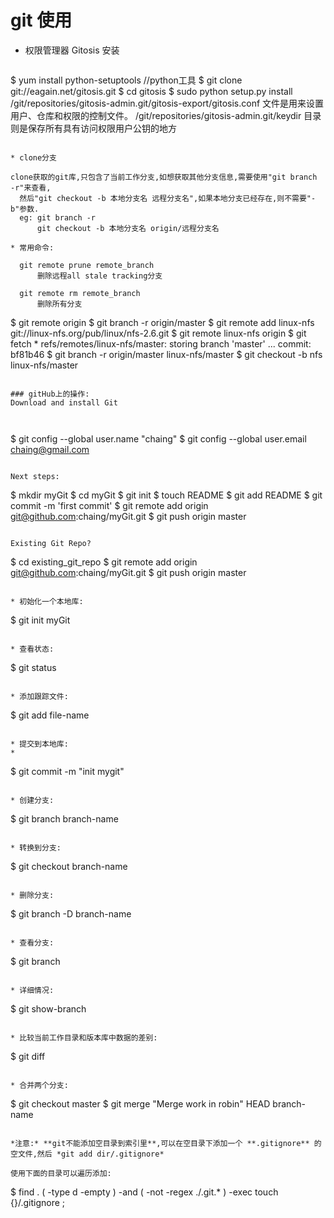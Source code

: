 git 使用
========

* 权限管理器 Gitosis 安装

  ```
$ yum install python-setuptools      //python工具
$ git clone git://eagain.net/gitosis.git
$ cd gitosis
$ sudo python setup.py install
/git/repositories/gitosis-admin.git/gitosis-export/gitosis.conf 
文件是用来设置用户、仓库和权限的控制文件。
/git/repositories/gitosis-admin.git/keydir
目录则是保存所有具有访问权限用户公钥的地方
  ```
        
* clone分支

  clone获取的git库,只包含了当前工作分支,如想获取其他分支信息,需要使用"git branch -r"来查看,
    然后"git checkout -b 本地分支名 远程分支名",如果本地分支已经存在,则不需要"-b"参数.
    eg: git branch -r
        git checkout -b 本地分支名 origin/远程分支名
        
* 常用命令:
    
    git remote prune remote_branch
        删除远程all stale tracking分支
        
    git remote rm remote_branch
        删除所有分支

  ```
$ git remote
    origin
$ git branch -r
    origin/master
$ git remote add linux-nfs git://linux-nfs.org/pub/linux/nfs-2.6.git
$ git remote
    linux-nfs
    origin
$ git fetch
    * refs/remotes/linux-nfs/master: storing branch 'master' ...
    commit: bf81b46
$ git branch -r
    origin/master
    linux-nfs/master
$ git checkout -b nfs linux-nfs/master
  ```  

### gitHub上的操作:
Download and install Git

    
  ```
$ git config --global user.name "chaing"
$ git config --global user.email chaing@gmail.com
  ```

Next steps:

```
$ mkdir myGit
$ cd myGit
$ git init
$ touch README
$ git add README
$ git commit -m 'first commit'
$ git remote add origin git@github.com:chaing/myGit.git
$ git push origin master
```

Existing Git Repo?

  ```
$ cd existing_git_repo
$ git remote add origin git@github.com:chaing/myGit.git
$ git push origin master
  ```

* 初始化一个本地库:

  ```
$ git init myGit
  ```

* 查看状态:

  ```
$ git status
  ```
  
* 添加跟踪文件:

  ```
$ git add file-name
  ```
  
* 提交到本地库:
* 
  ```
$ git commit -m "init mygit"
  ```
  
* 创建分支:

  ```
$ git branch branch-name
  ```
  
* 转换到分支:

  ```
$ git checkout branch-name
  ```
  
* 删除分支:

  ```
$ git branch -D branch-name
  ```
  
* 查看分支:

  ```
$ git branch
  ```

* 详细情况:

  ```
$ git show-branch
  ```
  
* 比较当前工作目录和版本库中数据的差别:

  ```
$ git diff
  ```
  
* 合并两个分支:

  ```
$ git checkout master
$ git merge "Merge work in robin" HEAD branch-name
  ```

*注意:* **git不能添加空目录到索引里**,可以在空目录下添加一个 **.gitignore** 的空文件,然后 *git add dir/.gitignore*

使用下面的目录可以遍历添加:

  ```
$ find . \( -type d -empty \) -and \( -not -regex ./\.git.* \) -exec touch {}/.gitignore \;
  ```
